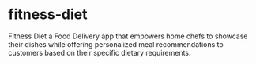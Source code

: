 # fitness-diet
Fitness Diet a Food Delivery app that empowers home chefs to showcase their dishes while offering personalized meal recommendations to customers based on their specific dietary requirements.
